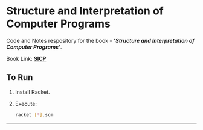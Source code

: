 # Structure and Interpretation of Computer Programs

Code and Notes respository for the book - ***'Structure and Interpretation of Computer Programs'***.

Book Link: [**SICP**](https://web.mit.edu/6.001/6.037/sicp.pdf "Book")

## To Run

1. Install Racket.
2. Execute:

   ```bash
   racket [*].scm
   ```

---
